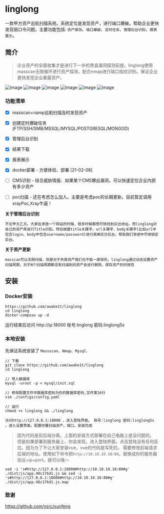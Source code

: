 # linglong

  一款甲方资产巡航扫描系统。系统定位是发现资产，进行端口爆破。帮助企业更快发现弱口令问题。主要功能包括: `资产探测`、`端口爆破`、`定时任务`、`管理后台识别`、`报表展示`。

## 简介	
> 企业资产的全面收集才是进行下一步的黑盒漏洞探测前提。linglong使用masscan无限循环进行资产探测，配合nmap进行端口指纹识别。保证企业更快发现企业暴露资产。

![image](https://github.com/awake1t/linglong/blob/master/img/index.png)
![image](https://github.com/awake1t/linglong/blob/master/img/iplist.png)
![image](https://github.com/awake1t/linglong/blob/master/img/tasklist.png)
![image](https://github.com/awake1t/linglong/blob/master/img/addtask.png)
![image](https://github.com/awake1t/linglong/blob/master/img/tasklog.png)
![image](https://github.com/awake1t/linglong/blob/master/img/setting.png)

### 功能清单

- [x] masscan+namp巡航扫描及时发现资产
- [x] 创建定时爆破任务(FTP/SSH/SMB/MSSQL/MYSQL/POSTGRESQL/MONGOD)
- [x] 管理后台识别
- [x] 结果下载
- [x] 报表展示
- [x] docker部署 - 方便体验、部署 [21-02-08] 
- [ ] CMS识别 - 结合威胁情报、如果某个CMS爆出漏洞，可以快速定位企业内部有多少资产
- [ ] poc扫描 - 还在考虑怎么加入。主要是考虑poc的长期更新。目前暂定调用xrayPoc,Xray牛逼！


**关于管理后台识别**

    不论甲方乙方。大家在渗透一个网站的时候，很多时候都想尽快找到后台地址。而linglong对自己的资产库进行Title识别。然后根据title关键字、url关键字、body关键字(比如url中包含login、body中包含username/password)进行简单区分后台。帮助我们渗透中尽快锁定后台。  

**关于资产更新**

    masscan可以无限扫描，但是对于失效资产我们也不能一直保存。linglong通过动态设置资产扫描周期，对于N个扫描周期都没有扫描到的资产会进行删除。保存资产的时效性


## 安装

### Docker安装
```
https://github.com/awake1t/linglong
cd linglong
docker-compose up -d
```

运行结束后访问 http://ip:18000
账号:linglong
密码:linglong5s



### 本地安装

先保证系统安装了 `Massscan`、`Nmap`、`Mysql`.


```
// 下载
git clone https://github.com/awake1t/linglong
cd linglong

// 导入数据库
mysql -uroot -p < mysql/init.sql

// 修改配置文件中数据库密码为你的数据库密码,文件第16行
vim ./configs/config.yaml 

// 运行
chmod +x linglong && ./linglong

访问http://127.0.0.1:18000 ，进入登陆界面。 账号:linglong 密码:linglong5s 。进入设置界面，配置你要扫描资产、端口。安装完成
```

> 因为代码是前后端分离。上面的安装方式部署在自己电脑上是没问题的。 但是如果部署到服务器上，你会发现。进入登陆界面。点击登陆没有任何反应。因为为了不让大家安装vue，vue的代码是写死的。
需要修改前端请求后端的地址。使用如下命令把`http://10.10.10.10:80`。替换成你的服务器协议+ip+port。就可以咯～

```
sed -i 's#http://127.0.0.1:18000#http://10.10.10.10:80#g' ./dist/js/app.48c176d1.js && sed -i 's#http://127.0.0.1:18000#http://10.10.10.10:80#g' ./dist/js/app.48c176d1.js.map
```


### 致谢

https://github.com/ysrc/xunfeng



